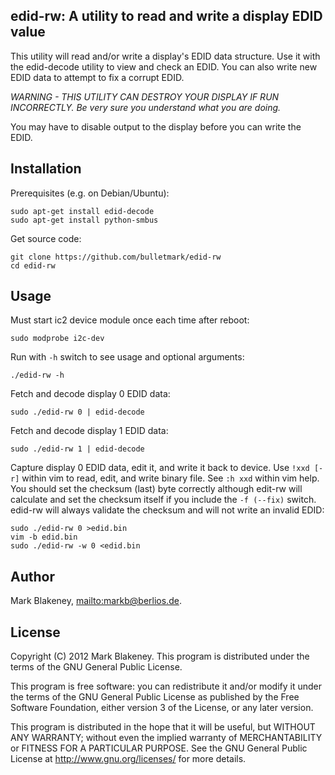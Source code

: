 ## edid-rw: A utility to read and write a display EDID value

This utility will read and/or write a display's EDID data structure. Use
it with the edid-decode utility to view and check an EDID.
You can also write new EDID data to attempt to fix a corrupt EDID.

*WARNING - THIS UTILITY CAN DESTROY YOUR DISPLAY IF RUN INCORRECTLY. Be
very sure you understand what you are doing.*

You may have to disable output to the display before you can write the
EDID.

## Installation

Prerequisites (e.g. on Debian/Ubuntu):

    sudo apt-get install edid-decode
    sudo apt-get install python-smbus

Get source code:

    git clone https://github.com/bulletmark/edid-rw
    cd edid-rw

## Usage

Must start ic2 device module once each time after reboot:

    sudo modprobe i2c-dev

Run with `-h` switch to see usage and optional arguments:

    ./edid-rw -h

Fetch and decode display 0 EDID data:

    sudo ./edid-rw 0 | edid-decode

Fetch and decode display 1 EDID data:

    sudo ./edid-rw 1 | edid-decode

Capture display 0 EDID data, edit it, and write it back to device. Use
`!xxd [-r]` within vim to read, edit, and write binary file. See `:h
xxd` within vim help. You should set the checksum (last) byte correctly
although edit-rw will calculate and set the checksum itself if you
include the `-f (--fix)` switch. edid-rw will always validate the
checksum and will not write an invalid EDID:

    sudo ./edid-rw 0 >edid.bin
    vim -b edid.bin
    sudo ./edid-rw -w 0 <edid.bin

## Author

Mark Blakeney, <mailto:markb@berlios.de>.

## License

Copyright (C) 2012 Mark Blakeney. This program is distributed under the
terms of the GNU General Public License.

This program is free software: you can redistribute it and/or modify it
under the terms of the GNU General Public License as published by the
Free Software Foundation, either version 3 of the License, or any later
version.

This program is distributed in the hope that it will be useful, but
WITHOUT ANY WARRANTY; without even the implied warranty of
MERCHANTABILITY or FITNESS FOR A PARTICULAR PURPOSE. See the GNU General
Public License at <http://www.gnu.org/licenses/> for more details.

<!-- vim: se ai syn=markdown: -->
